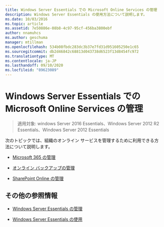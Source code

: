 ```yaml
---
title: Windows Server Essentials での Microsoft Online Services の管理
description: Windows Server Essentials の使用方法について説明します。
ms.date: 10/03/2016
ms.topic: article
ms.assetid: 7e50886e-08b8-4c97-95cf-456ba3800ebf
author: nnamuhcs
ms.author: geschuma
manager: mtillman
ms.openlocfilehash: 534b08fbdc283dc3b37e7fd31d951605250e1c65
ms.sourcegitcommit: db2d46842c68813d043738d6523f13d8454fc972
ms.translationtype: MT
ms.contentlocale: ja-JP
ms.lasthandoff: 09/10/2020
ms.locfileid: "89623089"
---
```

# <a name="manage-microsoft-online-services-in-windows-server-essentials"></a>Windows Server Essentials での Microsoft Online Services の管理

>適用対象: windows Server 2016 Essentials、Windows Server 2012 R2 Essentials、Windows Server 2012 Essentials

次のトピックでは、組織のオンライン サービスを管理するために利用できる方法について説明します。

-   [Microsoft 365 の管理](Manage-Office-365-in-Windows-Server-Essentials.md)

-   [オンライン バックアップの管理](Manage-Online-Backup-in-Windows-Server-Essentials.md)

-   [SharePoint Online の管理](Manage-SharePoint-Online-in-Windows-Server-Essentials.md)

## <a name="additional-references"></a>その他の参照情報

-   [Windows Server Essentials の管理](Manage-Windows-Server-Essentials.md)

-   [Windows Server Essentials の使用](../use/Use-Windows-Server-Essentials.md)